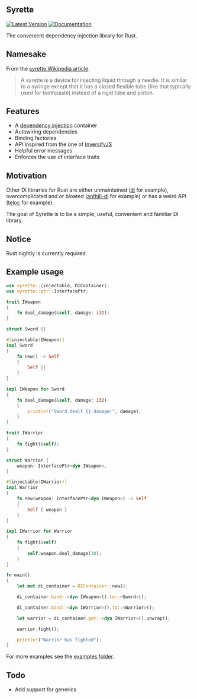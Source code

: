## Syrette
[![Latest Version](https://img.shields.io/crates/v/syrette)](https://crates.io/crates/syrette)
[![Documentation](https://img.shields.io/badge/docs.rs-syrette-brightgreen)](https://docs.rs/syrette)

The convenient dependency injection library for Rust.

## Namesake
From the [syrette Wikipedia article](https://en.wikipedia.org/wiki/Syrette).
> A syrette is a device for injecting liquid through a needle.
> It is similar to a syringe except that it has a closed flexible
> tube (like that typically used for toothpaste) instead of a rigid tube and piston.

## Features
- A [dependency injection](https://en.wikipedia.org/wiki/Dependency_injection) container
- Autowiring dependencies
- Binding factories
- API inspired from the one of [InversifyJS](https://github.com/inversify/InversifyJS)
- Helpful error messages
- Enforces the use of interface traits

## Motivation
Other DI libraries for Rust are either unmaintained ([di](https://crates.io/crates/di) for example),
overcomplicated and or bloated ([anthill-di](https://crates.io/crates/anthill-di) for example)
or has a weird API ([teloc](https://crates.io/crates/teloc) for example).

The goal of Syrette is to be a simple, useful, convenient and familiar DI library.

## Notice
Rust nightly is currently required.

## Example usage
```rust
use syrette::{injectable, DIContainer};
use syrette::ptr::InterfacePtr;

trait IWeapon
{
	fn deal_damage(&self, damage: i32);
}

struct Sword {}

#[injectable(IWeapon)]
impl Sword
{
	fn new() -> Self
	{
		Self {}
	}
}

impl IWeapon for Sword
{
	fn deal_damage(&self, damage: i32)
	{
		println!("Sword dealt {} damage!", damage);
	}
}

trait IWarrior
{
	fn fight(&self);
}

struct Warrior {
	weapon: InterfacePtr<dyn IWeapon>,
}

#[injectable(IWarrior)]
impl Warrior
{
	fn new(weapon: InterfacePtr<dyn IWeapon>) -> Self
	{
		Self { weapon }
	}
}

impl IWarrior for Warrior
{
	fn fight(&self)
	{
		self.weapon.deal_damage(30);
	}
}

fn main()
{
	let mut di_container = DIContainer::new();

	di_container.bind::<dyn IWeapon>().to::<Sword>();

	di_container.bind::<dyn IWarrior>().to::<Warrior>();

	let warrior = di_container.get::<dyn IWarrior>().unwrap();

	warrior.fight();

	println!("Warrior has fighted");
}
```

For more examples see the [examples folder](https://git.hampusmat.com/syrette/tree/examples).

## Todo
- Add support for generics

